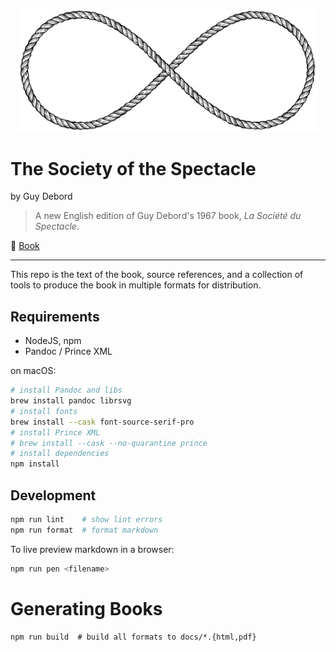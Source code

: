 <p align="center">
  <img alt="Infinity Rope" src="images/infinity-rope.svg" width="480">
</p>

# The Society of the Spectacle

by Guy Debord

> A new English edition of Guy Debord's 1967 book, _La Société du Spectacle_.

📕 [Book](https://unredacted-word.pub/spectacle/)

---

This repo is the text of the book, source references, and a collection of tools
to produce the book in multiple formats for distribution.

## Requirements

- NodeJS, npm
- Pandoc / Prince XML

on macOS:

```bash
# install Pandoc and libs
brew install pandoc librsvg
# install fonts
brew install --cask font-source-serif-pro
# install Prince XML
# brew install --cask --no-quarantine prince
# install dependencies
npm install
```

## Development

```bash
npm run lint    # show lint errors
npm run format  # format markdown
```

To live preview markdown in a browser:

```bash
npm run pen <filename>
```

# Generating Books

```
npm run build  # build all formats to docs/*.{html,pdf}
```
